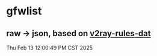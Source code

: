 # gfwlist
## raw -> json, based on [v2ray-rules-dat](https://github.com/Loyalsoldier/v2ray-rules-dat)
Thu Feb 13 12:00:49 PM CST 2025

